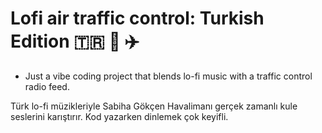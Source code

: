 # Lofi air traffic control: Turkish Edition 🇹🇷 🎵 ✈️

- Just a vibe coding project that blends lo-fi music with a traffic control radio feed.

Türk lo-fi müzikleriyle Sabiha Gökçen Havalimanı gerçek zamanlı kule seslerini karıştırır. Kod yazarken dinlemek çok keyifli.
